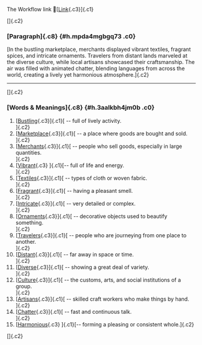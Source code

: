 The Workflow link
👏[[Link](https://www.google.com/url?q=http://www.google.com&sa=D&source=editors&ust=1758916139671820&usg=AOvVaw0R3UIis7LWt_nwLTpQWXG7){.c3}]{.c1}

[]{.c2}

### [Paragraph]{.c8} {#h.mpda4mgbgq73 .c0}

[In the bustling marketplace, merchants displayed vibrant textiles,
fragrant spices, and intricate ornaments. Travelers from distant lands
marveled at the diverse culture, while local artisans showcased their
craftsmanship. The air was filled with animated chatter, blending
languages from across the world, creating a lively yet harmonious
atmosphere.]{.c2}

------------------------------------------------------------------------

[]{.c2}

### [Words & Meanings]{.c8} {#h.3aalkbh4jm0b .c0}

1.  [[Bustling](https://www.google.com/url?q=http://www.google.com&sa=D&source=editors&ust=1758916139673043&usg=AOvVaw3eFI1ROptznMDYzPDCgVAG){.c3}]{.c1}[ --
    full of lively activity.\
    ]{.c2}
2.  [[Marketplace](https://www.google.com/url?q=http://www.google.com&sa=D&source=editors&ust=1758916139673367&usg=AOvVaw1-OFembu5Hhg-dxN9apmOZ){.c3}]{.c1}[ --
    a place where goods are bought and sold.\
    ]{.c2}
3.  [[Merchants](https://www.google.com/url?q=http://www.google.com&sa=D&source=editors&ust=1758916139673670&usg=AOvVaw136YP4W2i5vfeL7umfJnkt){.c3}]{.c1}[ --
    people who sell goods, especially in large quantities.\
    ]{.c2}
4.  [[Vibrant](https://www.google.com/url?q=http://www.google.com&sa=D&source=editors&ust=1758916139673970&usg=AOvVaw2yeL455IKwAifjVz4JXjho){.c3}
    ]{.c1}[-- full of life and energy.\
    ]{.c2}
5.  [[Textiles](https://www.google.com/url?q=http://www.google.com&sa=D&source=editors&ust=1758916139674196&usg=AOvVaw0YB_ejABy92zT_Dc1U1YYY){.c3}]{.c1}[ --
    types of cloth or woven fabric.\
    ]{.c2}
6.  [[Fragrant](https://www.google.com/url?q=http://www.google.com&sa=D&source=editors&ust=1758916139674417&usg=AOvVaw1r90PdEGkuc0jjmba7xC7i){.c3}]{.c1}[ --
    having a pleasant smell.\
    ]{.c2}
7.  [[Intricate](https://www.google.com/url?q=http://www.google.com&sa=D&source=editors&ust=1758916139674623&usg=AOvVaw2ibFNoaeh6HcT-M4AvBdJ_){.c3}]{.c1}[ --
    very detailed or complex.\
    ]{.c2}
8.  [[Ornaments](https://www.google.com/url?q=http://www.google.com&sa=D&source=editors&ust=1758916139674820&usg=AOvVaw3lfPpr-SQpO2i-MlWASKqL){.c3}]{.c1}[ --
    decorative objects used to beautify something.\
    ]{.c2}
9.  [[Travelers](https://www.google.com/url?q=http://www.google.com&sa=D&source=editors&ust=1758916139675057&usg=AOvVaw0sWFGZJfEx4XusX-llnrly){.c3}]{.c1}[ --
    people who are journeying from one place to another.\
    ]{.c2}
10. [[Distant](https://www.google.com/url?q=http://www.google.com&sa=D&source=editors&ust=1758916139675294&usg=AOvVaw2m0k5spf9bBHVijUJ6Fd-K){.c3}]{.c1}[ --
    far away in space or time.\
    ]{.c2}
11. [[Diverse](https://www.google.com/url?q=http://www.google.com&sa=D&source=editors&ust=1758916139675491&usg=AOvVaw3lY2xTvFHVjyZhTVGW-oiE){.c3}]{.c1}[ --
    showing a great deal of variety.\
    ]{.c2}
12. [[Culture](https://www.google.com/url?q=http://www.google.com&sa=D&source=editors&ust=1758916139675692&usg=AOvVaw27Kw8mIdx-C5R2mHem6CUf){.c3}]{.c1}[ --
    the customs, arts, and social institutions of a group.\
    ]{.c2}
13. [[Artisans](https://www.google.com/url?q=http://www.google.com&sa=D&source=editors&ust=1758916139675933&usg=AOvVaw0JsYxhnJUhrNsjqH64IOzS){.c3}]{.c1}[ --
    skilled craft workers who make things by hand.\
    ]{.c2}
14. [[Chatter](https://www.google.com/url?q=http://www.google.com&sa=D&source=editors&ust=1758916139676149&usg=AOvVaw2_FhNivsyMrj0EwD-LnDuL){.c3}]{.c1}[ --
    fast and continuous talk.\
    ]{.c2}
15. [[Harmonious](https://www.google.com/url?q=http://www.google.com&sa=D&source=editors&ust=1758916139676339&usg=AOvVaw2gIQZ-YxZmOC_cACDRCfxZ){.c3}
    ]{.c1}[-- forming a pleasing or consistent whole.]{.c2}

[]{.c2}
